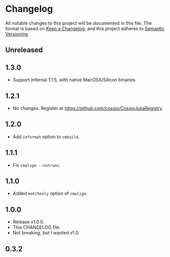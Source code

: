 # Changelog

All notable changes to this project will be documented in this file. The format is based on [Keep a Changelog](https://keepachangelog.com/en/1.0.0/), and this project adheres to [Semantic Versioning](https://semver.org/spec/v2.0.0.html).

## Unreleased

## 1.3.0

- Support Infernal 1.1.5, with native MacOSX/Silicon binaries.

## 1.2.1

- No changes. Register at https://github.com/cossio/CossioJuliaRegistry.

## 1.2.0

- Add `informat` option to `cmbuild`.

## 1.1.1

- Fix `cmalign --notrunc`.

## 1.1.0

- Added `matchonly` option of `cmalign`.

## 1.0.0

- Release v1.0.0.
- This CHANGELOG file.
- Not breaking, but I wanted v1.0.

## 0.3.2

